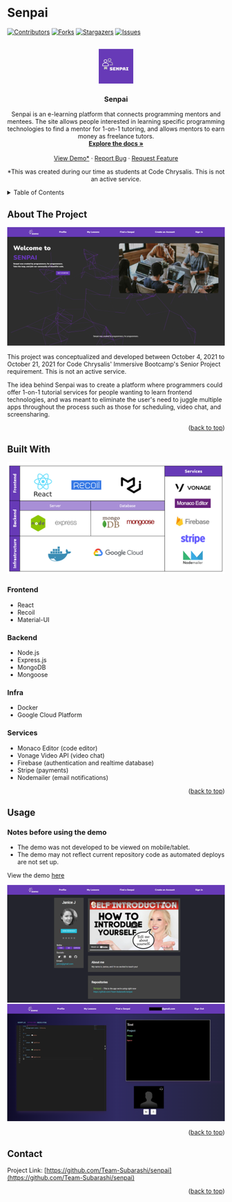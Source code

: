 # Senpai

<div id="top"></div>
<!--
*** Thanks for checking out the Best-README-Template. If you have a suggestion
*** that would make this better, please fork the repo and create a pull request
*** or simply open an issue with the tag "enhancement".
*** Don't forget to give the project a star!
*** Thanks again! Now go create something AMAZING! :D
-->



<!-- PROJECT SHIELDS -->
<!--
*** I'm using markdown "reference style" links for readability.
*** Reference links are enclosed in brackets [ ] instead of parentheses ( ).
*** See the bottom of this document for the declaration of the reference variables
*** for contributors-url, forks-url, etc. This is an optional, concise syntax you may use.
*** https://www.markdownguide.org/basic-syntax/#reference-style-links
-->
[![Contributors][contributors-shield]][contributors-url]
[![Forks][forks-shield]][forks-url]
[![Stargazers][stars-shield]][stars-url]
[![Issues][issues-shield]][issues-url]


<!-- PROJECT LOGO -->
<br />
<div align="center">
  <a href="https://github.com/Team-Subarashi/senpai">
    <img src="images/logo.png" alt="Logo" width="80" height="80">
  </a>

<h3 align="center">Senpai</h3>

  <p align="center">
    Senpai is an e-learning platform that connects programming mentors and mentees. The site allows people interested in learning specific programming technologies to find a mentor for 1-on-1 tutoring, and allows mentors to earn money as freelance tutors.
    <br />
    <a href="https://github.com/Team-Subarashi/senpai"><strong>Explore the docs »</strong></a>
    <br />
    <br />
    <a href="#usage">View Demo*</a>
    ·
    <a href="https://github.com/Team-Subarashi/senpai/issues">Report Bug</a>
    ·
    <a href="https://github.com/Team-Subarashi/senpai/issues">Request Feature</a>
    <div>
    *This was created during our time as students at Code Chrysalis. This is not an active service.
</div>
  </p>
</div>



<!-- TABLE OF CONTENTS -->
<details>
  <summary>Table of Contents</summary>
  <ol>
    <li>
      <a href="#about-the-project">About The Project</a>
      <ul>
        <li><a href="#built-with">Built With</a></li>
      </ul>
    </li>
    <li><a href="#usage">Usage</a></li>
    <li><a href="#roadmap">Roadmap</a></li>
    <li><a href="#license">License</a></li>
    <li><a href="#contact">Contact</a></li>
    <li><a href="#acknowledgments">Acknowledgments</a></li>
  </ol>
</details>



<!-- ABOUT THE PROJECT -->
## About The Project

![splash][splash]

This project was conceptualized and developed between October 4, 2021 to October 21, 2021 for Code Chrysalis' Immersive Bootcamp's Senior Project requirement. This is not an active service.

The idea behind Senpai was to create a platform where programmers could offer 1-on-1 tutorial services for people wanting to learn frontend technologies, and was meant to eliminate the user's need to juggle multiple apps throughout the process such as those for scheduling, video chat, and screensharing.

<p align="right">(<a href="#top">back to top</a>)</p>



## Built With

![Techstack screenshot][techstack]

### Frontend 
* React
* Recoil
* Material-UI

### Backend 
* Node.js
* Express.js
* MongoDB
* Mongoose

### Infra
* Docker
* Google Cloud Platform

### Services
* Monaco Editor (code editor)
* Vonage Video API (video chat)
* Firebase (authentication and realtime database)
* Stripe (payments)
* Nodemailer (email notifications)



<p align="right">(<a href="#top">back to top</a>)</p>

<!-- USAGE EXAMPLES -->
## Usage

### Notes before using the demo
* The demo was not developed to be viewed on mobile/tablet.
* The demo may not reflect current repository code as automated deploys are not set up.

View the demo [here](https://senpai-container-flsg4ziguq-uc.a.run.app/)

![profile][profile]
![workspace][workspace]

<p align="right">(<a href="#top">back to top</a>)</p>

<!-- CONTACT -->
## Contact

Project Link: [https://github.com/Team-Subarashi/senpai](https://github.com/Team-Subarashi/senpai)

<p align="right">(<a href="#top">back to top</a>)</p>

<!-- MARKDOWN LINKS & IMAGES -->
<!-- https://www.markdownguide.org/basic-syntax/#reference-style-links -->
[contributors-shield]: https://img.shields.io/github/contributors/Team-Subarashi/senpai.svg?style=for-the-badge
[contributors-url]: https://github.com/Team-Subarashi/senpai/graphs/contributors
[forks-shield]: https://img.shields.io/github/forks/Team-Subarashi/senpai.svg?style=for-the-badge
[forks-url]: https://github.com/Team-Subarashi/senpai/network/members
[stars-shield]: https://img.shields.io/github/stars/Team-Subarashi/senpai.svg?style=for-the-badge
[stars-url]: https://github.com/Team-Subarashi/senpai/stargazers
[issues-shield]: https://img.shields.io/github/issues/Team-Subarashi/senpai.svg?style=for-the-badge
[issues-url]: https://github.com/Team-Subarashi/senpai/issues
[license-shield]: https://img.shields.io/github/license/Team-Subarashi/senpai.svg?style=for-the-badge
[splash]: images/splash.png
[techstack]: images/techstack.png
[profile]: images/profile.png
[workspace]: images/workspace.png
[demo]: https://senpai-container-flsg4ziguq-uc.a.run.app/#/
